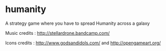 humanity
========

A strategy game where you have to spread Humanity across a galaxy

Music credits : http://stellardrone.bandcamp.com/

Icons credits : http://www.godsandidols.com/ and http://opengameart.org/
